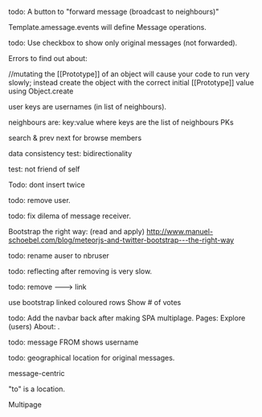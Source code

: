 todo:
A button to "forward message (broadcast to neighbours)"

Template.amessage.events will define Message operations.


todo:
Use checkbox to show only original messages (not forwarded).



Errors to find out about:

//mutating the [[Prototype]] of an object will cause your code to run very slowly; instead create the object with the correct initial [[Prototype]] value using Object.create


user keys are usernames (in list of neighbours).

neighbours are: key:value where keys are the list of neighbours PKs

search & prev next
for browse members



data consistency test: bidirectionality

test: not friend of self



Todo: dont insert twice


todo:
remove user.

todo:
fix dilema of message receiver.


Bootstrap the right way: (read and apply)
http://www.manuel-schoebel.com/blog/meteorjs-and-twitter-bootstrap---the-right-way


todo:
rename auser to nbruser


todo:
reflecting after removing is very slow.


todo: remove ---> <a> link


use bootstrap linked coloured rows
Show # of votes


todo:
Add the navbar back after making SPA multiplage.
Pages: Explore (users)
About: .


todo: message FROM shows username


todo:
geographical location for original messages.

message-centric

"to" is a location.

Multipage
